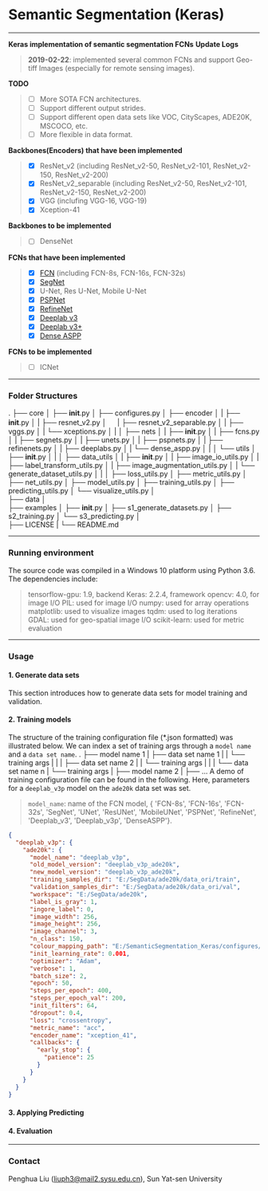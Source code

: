 # Semantic Segmentation (Keras) 
___
**Keras implementation of semantic segmentation FCNs**
**Update Logs**
> **2019-02-22**:  implemented several common FCNs and support Geo-tiff Images (especially for remote sensing images).
> 

**TODO**
> - [ ] More SOTA FCN architectures.
> - [ ] Support different output strides.
> - [ ] Support different open data sets like VOC, CityScapes, ADE20K, MSCOCO, etc.
> - [ ] More flexible in data format.


**Backbones(Encoders) that have been implemented**
> - [x] ResNet_v2 (including ResNet_v2-50, ResNet_v2-101, ResNet_v2-150, ResNet_v2-200)
> - [x] ResNet_v2_separable (including ResNet_v2-50, ResNet_v2-101, ResNet_v2-150, ResNet_v2-200)
> - [x] VGG (inclufing VGG-16, VGG-19)
> - [x] Xception-41

**Backbones to be implemented**
> - [ ] DenseNet


**FCNs that have been implemented**
> - [x] [FCN][FCN_paper] (including FCN-8s, FCN-16s, FCN-32s)
> - [x] [SegNet][SegNet_paper]
> - [x] U-Net, Res U-Net, Mobile U-Net
> - [x] [PSPNet][PSPNet_paper]
> - [x] [RefineNet][RefineNet_paper]
> - [x] [Deeplab v3][Deeplab_v3_paper]
> - [x] [Deeplab v3+][Deeplab_v3p_paper]
> - [x] [Dense ASPP][DenseASPP_paper]

**FCNs to be implemented**
> - [ ] ICNet

---
### Folder Structures
.
├── core
│        ├── __init__.py
│        ├── configures.py
│        ├── encoder
│        |        ├── __init__.py
│        |        ├── resnet_v2.py
│   　   |        ├── resnet_v2_separable.py
│        |        ├── vggs.py
│        |        └── xceptions.py
│        |
│        ├── nets
│        |        ├── __init__.py
│        |        ├── fcns.py
│        |        ├── segnets.py
│        |        ├── unets.py
│        |        ├── pspnets.py
│        |        ├── refinenets.py
│        |        ├── deeplabs.py
│        |        └── dense_aspp.py
│        |
│        └── utils
│        ├── __init__.py
│        |
│        ├── data_utils
│        |        ├── __init__.py
│        |        ├── image_io_utils.py
│        |        ├── label_transform_utils.py
│        |        ├── image_augmentation_utils.py
│        |        └── generate_dataset_utils.py
│        |
│        ├── loss_utils.py
│        ├── metric_utils.py
│        ├── net_utils.py
│        ├── model_utils.py
│        ├── training_utils.py
│        ├── predicting_utils.py
│        └── visualize_utils.py
│   
├── data
│   
├── examples
│        ├── __init__.py
│        ├── s1_generate_datasets.py
│        ├── s2_training.py
│        └── s3_predicting.py
│   
├── LICENSE
|
└── README.md

---
### Running environment
The source code was compiled in a Windows 10 platform using Python 3.6.
The dependencies include:
> tensorflow-gpu: 1.9, backend
> Keras: 2.2.4, framework
> opencv: 4.0, for image I/O
> PIL: used for image I/O
> numpy: used for array operations
> matplotlib: used to visualize images
> tqdm: used to log iterations
> GDAL: used for geo-spatial image I/O
> scikit-learn: used for metric evaluation

---
### Usage
#### 1. Generate data sets
This section introduces how to generate data sets for model training and validation. 
#### 2. Training models

The structure of the training configuration file (*.json formatted) was illustrated below. We can index a set of training args through a `model name` and a `data set name`.
.
├── model name 1
|   ├── data set name 1
|   |   └── training args
|   |
|   ├── data set name 2
|   |   └── training args
|   |
|   └── data set name n
|       └── training args
|
├── model name 2
|   ├── ...
A demo of training configuration file can be found in the following. Here, parameters for a `deeplab_v3p` model on the `ade20k` data set was set.
> `model_name`: name of the FCN model, { 'FCN-8s', 'FCN-16s', 'FCN-32s', 'SegNet', 'UNet', 'ResUNet', 'MobileUNet', 'PSPNet', 'RefineNet', 'Deeplab_v3', 'Deeplab_v3p', 'DenseASPP'}. 

```json
{
  "deeplab_v3p": {
    "ade20k": {
      "model_name": "deeplab_v3p",
      "old_model_version": "deeplab_v3p_ade20k",
      "new_model_version": "deeplab_v3p_ade20k",
      "training_samples_dir": "E:/SegData/ade20k/data_ori/train",
      "validation_samples_dir": "E:/SegData/ade20k/data_ori/val",
      "workspace": "E:/SegData/ade20k",
      "label_is_gray": 1,
      "ingore_label": 0,
      "image_width": 256,
      "image_height": 256,
      "image_channel": 3,
      "n_class": 150,
      "colour_mapping_path": "E:/SemanticSegmentation_Keras/configures/colour_mapping.json",
      "init_learning_rate": 0.001,
      "optimizer": "Adam",
      "verbose": 1,
      "batch_size": 2,
      "epoch": 50,
      "steps_per_epoch": 400,
      "steps_per_epoch_val": 200,
      "init_filters": 64,
      "dropout": 0.4,
      "loss": "crossentropy",
      "metric_name": "acc",
      "encoder_name": "xception_41",
      "callbacks": {
        "early_stop": {
          "patience": 25
        }
      }
    }
  }
}
```



#### 3. Applying Predicting 
#### 4. Evaluation 

---
### Contact
Penghua Liu (liuph3@mail2.sysu.edu.cn), Sun Yat-sen University


[Deeplab_v3_paper]: https://arxiv.org/abs/1706.05587
[Deeplab_v3p_paper]: https://arxiv.org/abs/1802.02611
[FCN_paper]: https://arxiv.org/abs/1411.4038
[SegNet_paper]: https://arxiv.org/abs/1511.00561
[DenseASPP_paper]: http://openaccess.thecvf.com/content_cvpr_2018/html/Yang_DenseASPP_for_Semantic_CVPR_2018_paper.html
[RefineNet_paper]: https://arxiv.org/abs/1611.06612
[PSPNet_paper]: https://arxiv.org/abs/1612.01105


